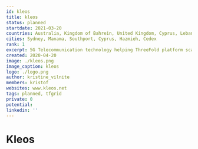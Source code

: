```yaml
---
id: kleos
title: kleos
status: planned
startdate: 2021-03-20
countries: Australia, Kingdom of Bahrein, United Kingdom, Cyprus, Lebanon, France, Mozambique, DRC & Ghana
cities: Sydney, Manama, Southport, Cyprus, Hazmieh, Cedex
rank: 1
excerpt: 5G Telecommunication technology helping ThreeFold platform scale to serve the last mile in connectivity. 
created: 2020-04-20 
image: ./kleos.png
image_caption: kleos
logo: ./logo.png
author: kristine_vilnite
members: kristof
websites: www.kleos.net
tags: planned, tfgrid
private: 0
potential: 
linkedin: ''
---
```


# Kleos
